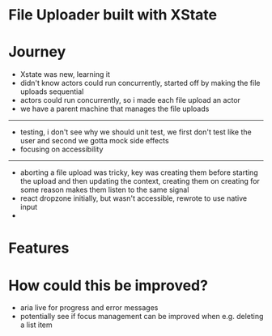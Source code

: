 # File Uploader built with XState

# Journey

- Xstate was new, learning it
- didn't know actors could run concurrently, started off by making the file uploads sequential
- actors could run concurrently, so i made each file upload an actor
- we have a parent machine that manages the file uploads

---

- testing, i don't see why we should unit test, we first don't test like the user and second we gotta mock side effects
- focusing on accessibility

---

- aborting a file upload was tricky, key was creating them before starting the upload and then updating the context, creating them on creating for some reason makes them listen to the same signal
- react dropzone initially, but wasn't accessible, rewrote to use native input
-

# Features

# How could this be improved?

- aria live for progress and error messages
- potentially see if focus management can be improved when e.g. deleting a list item
